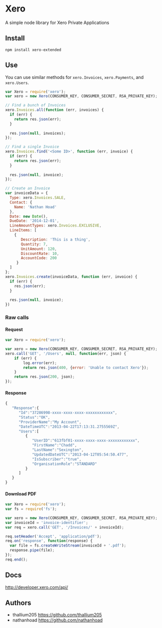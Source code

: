 # Xero
 A simple node library for Xero Private Applications


## Install

    npm install xero-extended


## Use

You can use similar methods for `xero.Invoices`, `xero.Payments`, and `xero.Users`.

```javascript
var Xero = require('xero');
var xero = new Xero(CONSUMER_KEY, CONSUMER_SECRET, RSA_PRIVATE_KEY);

// Find a bunch of Invoices
xero.Invoices.all(function (err, invoices) {
  if (err) {
    return res.json(err);
  }
  
  res.json(null, invoices);
});

// Find a single Invoice
xero.Invoices.find('<Some ID>', function (err, invoice) {
  if (err) {
    return res.json(err);
  }
  
  res.json(null, invoice);
});

// Create an Invoice
var invoiceData = {
  Type: xero.Invoices.SALE,
  Contact: {
    Name: 'Nathan Hoad'
  },
  Date: new Date(),
  DueDate: '2014-12-01',
  LineAmountTypes: xero.Invoices.EXCLUSIVE,
  LineItems: [
    { 
       Description: 'This is a thing', 
       Quantity: 7, 
       UnitAmount: 120, 
       DiscountRate: 10,
       AccountCode: 200
     }
  ]
};
xero.Invoices.create(invoiceData, function (err, invoice) {
  if (err) {
    res.json(err);
  }
  
  res.json(null, invoice);
})
```


### Raw calls

#### Request

```javascript
var Xero = require('xero');

var xero = new Xero(CONSUMER_KEY, CONSUMER_SECRET, RSA_PRIVATE_KEY);
xero.call('GET', '/Users', null, function(err, json) {
    if (err) {
        log.error(err);
        return res.json(400, {error: 'Unable to contact Xero'});
    }
    return res.json(200, json);
});
```
    

#### Response

```javascript
{
   "Response":{
      "Id":"37286998-xxxx-xxxx-xxxx-xxxxxxxxxxxx",
      "Status":"OK",
      "ProviderName":"My Account",
      "DateTimeUTC":"2013-04-22T17:13:31.2755569Z",
      "Users":[
         {
            "UserID":"613fbf01-xxxx-xxxx-xxxx-xxxxxxxxxxxx",
            "FirstName":"Chadd",
            "LastName":"Sexington",
            "UpdatedDateUTC":"2013-04-12T05:54:50.477",
            "IsSubscriber":"true",
            "OrganisationRole":"STANDARD"
         }
      ]
   }
}
```

#### Download PDF

```javascript
var Xero = require('xero');
var fs = require('fs');

var xero = new Xero(CONSUMER_KEY, CONSUMER_SECRET, RSA_PRIVATE_KEY);
var invoiceId = 'invoice-identifier';
var req = xero.call('GET', '/Invoices/' + invoiceId);

req.setHeader('Accept', 'application/pdf');
req.on('response', function(response) {
  var file = fs.createWriteStream(invoiceId + '.pdf');
  response.pipe(file);
});
req.end();
```

## Docs
http://developer.xero.com/api/

## Authors

* thallium205 <https://github.com/thallium205>
* nathanhoad <https://github.com/nathanhoad>
